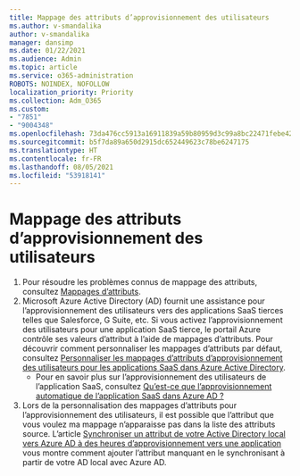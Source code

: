 ```yaml
---
title: Mappage des attributs d’approvisionnement des utilisateurs
ms.author: v-smandalika
author: v-smandalika
manager: dansimp
ms.date: 01/22/2021
ms.audience: Admin
ms.topic: article
ms.service: o365-administration
ROBOTS: NOINDEX, NOFOLLOW
localization_priority: Priority
ms.collection: Adm_O365
ms.custom:
- "7851"
- "9004348"
ms.openlocfilehash: 73da476cc5913a16911839a59b80959d3c99a8bc22471febe421b022ce2c49ae
ms.sourcegitcommit: b5f7da89a650d2915dc652449623c78be6247175
ms.translationtype: HT
ms.contentlocale: fr-FR
ms.lasthandoff: 08/05/2021
ms.locfileid: "53918141"
---
```

# <a name="user-provisioning-attribute-mapping"></a>Mappage des attributs d’approvisionnement des utilisateurs

1. Pour résoudre les problèmes connus de mappage des attributs, consultez [Mappages d’attributs](https://docs.microsoft.com/azure/active-directory/app-provisioning/known-issues#attribute-mappings). 
2. Microsoft Azure Active Directory (AD) fournit une assistance pour l’approvisionnement des utilisateurs vers des applications SaaS tierces telles que Salesforce, G Suite, etc. Si vous activez l’approvisionnement des utilisateurs pour une application SaaS tierce, le portail Azure contrôle ses valeurs d’attribut à l’aide de mappages d’attributs. Pour découvrir comment personnaliser les mappages d’attributs par défaut, consultez [Personnaliser les mappages d’attributs d’approvisionnement des utilisateurs pour les applications SaaS dans Azure Active Directory](https://docs.microsoft.com/azure/active-directory/app-provisioning/customize-application-attributes).
    - Pour en savoir plus sur l’approvisionnement des utilisateurs de l’application SaaS, consultez [Qu’est-ce que l’approvisionnement automatique de l’application SaaS dans Azure AD ?](https://docs.microsoft.com/azure/active-directory/app-provisioning/user-provisioning) 
3. Lors de la personnalisation des mappages d’attributs pour l’approvisionnement des utilisateurs, il est possible que l’attribut que vous voulez ma mappage n’apparaisse pas dans la liste des attributs source. L’article [Synchroniser un attribut de votre Active Directory local vers Azure AD à des heures d’approvisionnement vers une application](https://docs.microsoft.com/azure/active-directory/app-provisioning/user-provisioning-sync-attributes-for-mapping) vous montre comment ajouter l’attribut manquant en le synchronisant à partir de votre AD local avec Azure AD.
